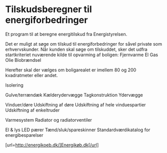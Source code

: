 Tilskudsberegner til energiforbedringer
================

Et program til at beregne energitilskud fra Energistyrelsen.


Det er muligt at søge om tilskud til energiforbedringer for såvel private som erhvervskunder. Når kunden skal søge om tilskuddet, sker det udfra startkriteriet nuværende kilde til opvarming af boligen:
Fjernvarme
El
Gas
Olie
Biobrændsel

Herefter skal der vælges om boligarealet er imellem 80 og 200 kvadratmeter eller andet.

Isolering

Gulve/terrændæk
Kælderydervægge
Tagkonstruktion
Ydervægge

Vinduer/døre
Udskiftning af døre
Udskiftning af hele vinduespartier
Udskiftning af enkeltruder

Varmesystem
Radiator og radiatorventiler

El & lys
LED pærer
Tænd/sluk/spareskinner
Standardværdikatalog for energibesparelser

[url=http://energikoeb.dk/]Energikøb.dk[/url]
